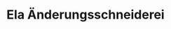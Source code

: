---
title: "Ela Änderungsschneiderei"
url: /muenster/ela-aenderungsschneiderei/
shop: Schneiderei
---
